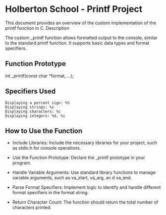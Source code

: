 # Holberton School - Printf Project

This document provides an overview of the custom implementation of the printf function in C.
Description

The custom _printf function allows formatted output to the console, similar to the standard printf function. It supports basic data types and format specifiers.
## Function Prototype

int _printf(const char *format, ...);

## Specifiers Used

    Displaying a percent sign: %%
    Displaying strings: %s
    Displaying characters: %c
    Displaying integers: %d, %i

## How to Use the Function

- Include Libraries:
  Include the necessary libraries for your project, such as stdio.h for console operations.

- Use the Function Prototype:
  Declare the _printf prototype in your program.

- Handle Variable Arguments:
  Use standard library functions to manage variable arguments, such as va_start, va_arg, an    d va_end.

- Parse Format Specifiers:
   Implement logic to identify and handle different format specifiers in the format string.

- Return Character Count:
  The function should return the total number of characters printed.
